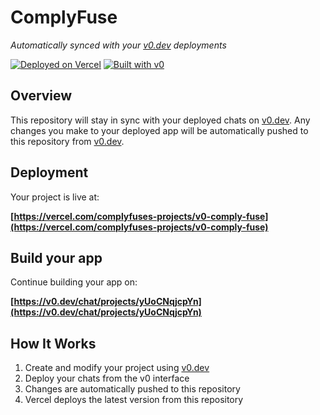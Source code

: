 # ComplyFuse

*Automatically synced with your [v0.dev](https://v0.dev) deployments*

[![Deployed on Vercel](https://img.shields.io/badge/Deployed%20on-Vercel-black?style=for-the-badge&logo=vercel)](https://vercel.com/complyfuses-projects/v0-comply-fuse)
[![Built with v0](https://img.shields.io/badge/Built%20with-v0.dev-black?style=for-the-badge)](https://v0.dev/chat/projects/yUoCNqjcpYn)

## Overview

This repository will stay in sync with your deployed chats on [v0.dev](https://v0.dev).
Any changes you make to your deployed app will be automatically pushed to this repository from [v0.dev](https://v0.dev).

## Deployment

Your project is live at:

**[https://vercel.com/complyfuses-projects/v0-comply-fuse](https://vercel.com/complyfuses-projects/v0-comply-fuse)**

## Build your app

Continue building your app on:

**[https://v0.dev/chat/projects/yUoCNqjcpYn](https://v0.dev/chat/projects/yUoCNqjcpYn)**

## How It Works

1. Create and modify your project using [v0.dev](https://v0.dev)
2. Deploy your chats from the v0 interface
3. Changes are automatically pushed to this repository
4. Vercel deploys the latest version from this repository